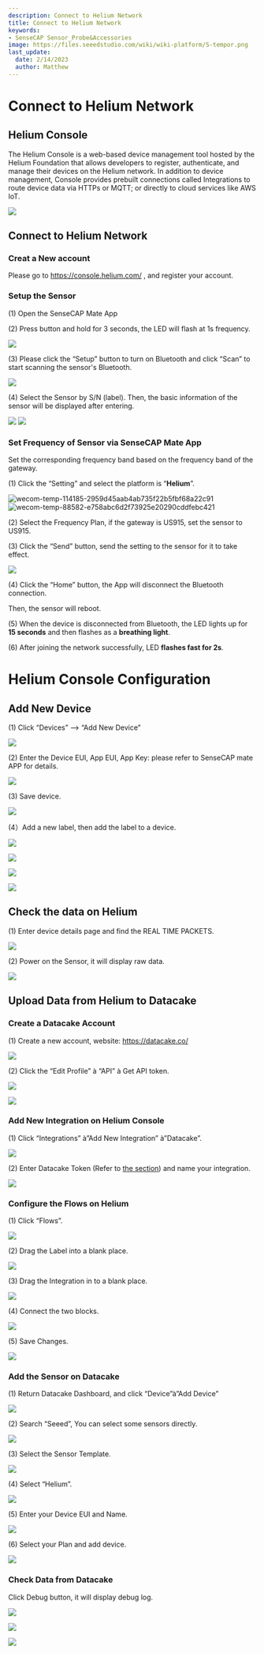 ```yaml
---
description: Connect to Helium Network
title: Connect to Helium Network
keywords:
- SenseCAP Sensor_Probe&Accessories
image: https://files.seeedstudio.com/wiki/wiki-platform/S-tempor.png
last_update:
  date: 2/14/2023
  author: Matthew
---
```


# Connect to Helium Network
 
## Helium Console

The Helium Console is a web-based device management tool hosted by the Helium Foundation that allows developers to register, authenticate, and manage their devices on the Helium network. In addition to device management, Console provides prebuilt connections called Integrations to route device data via HTTPs or MQTT; or directly to cloud services like AWS IoT.

![](https://files.seeedstudio.com/wiki/SenseCAPS210X/Helium_Network/003.png)


## Connect to Helium Network
### Creat a New account
Please go to <https://console.helium.com/>  , and register your account.
### Setup the Sensor
(1) Open the SenseCAP Mate App

(2) Press button and hold for 3 seconds, the LED will flash at 1s frequency.

![](https://files.seeedstudio.com/wiki/SenseCAPS210X/Helium_Network/004.png)

(3) Please click the “Setup” button to turn on Bluetooth and click “Scan” to start scanning the sensor's Bluetooth.

![](https://files.seeedstudio.com/wiki/SenseCAPS210X/Helium_Network/005.png)

(4) Select the Sensor by S/N (label). Then, the basic information of the sensor will be displayed after entering.

![](https://files.seeedstudio.com/wiki/SenseCAPS210X/Helium_Network/006.png)       ![](https://files.seeedstudio.com/wiki/SenseCAPS210X/Helium_Network/007.png)
### Set Frequency of Sensor via SenseCAP Mate App
Set the corresponding frequency band based on the frequency band of the gateway.

(1) Click the “Setting” and select the platform is “**Helium**”.

![wecom-temp-114185-2959d45aab4ab735f22b5fbf68a22c91](https://files.seeedstudio.com/wiki/SenseCAPS210X/Helium_Network/008.jpeg)     ![wecom-temp-88582-e758abc6d2f73925e20290cddfebc421](https://files.seeedstudio.com/wiki/SenseCAPS210X/Helium_Network/009.jpeg)

(2) Select the Frequency Plan, if the gateway is US915, set the sensor to US915.

(3) Click the “Send” button, send the setting to the sensor for it to take effect. 

![](https://files.seeedstudio.com/wiki/SenseCAPS210X/Helium_Network/010.png)

(4) Click the “Home” button, the App will disconnect the Bluetooth connection.

Then, the sensor will reboot.

(5) When the device is disconnected from Bluetooth, the LED lights up for **15 seconds** and then flashes as a **breathing light**.

(6) After joining the network successfully, LED **flashes fast for 2s**.

# Helium Console Configuration
## Add New Device
(1) Click “Devices” –> “Add New Device”

![](https://files.seeedstudio.com/wiki/SenseCAPS210X/Helium_Network/011.png)

(2) Enter the Device EUI, App EUI, App Key: please refer to SenseCAP mate APP for details.

![](https://files.seeedstudio.com/wiki/SenseCAPS210X/Helium_Network/012.png)

(3) Save device.

![](https://files.seeedstudio.com/wiki/SenseCAPS210X/Helium_Network/013.png)

(4）Add a new label, then add the label to a device. 

![](https://files.seeedstudio.com/wiki/SenseCAPS210X/Helium_Network/014.png)

![](https://files.seeedstudio.com/wiki/SenseCAPS210X/Helium_Network/015.png)

![](https://files.seeedstudio.com/wiki/SenseCAPS210X/Helium_Network/016.png)

![](https://files.seeedstudio.com/wiki/SenseCAPS210X/Helium_Network/017.png)




## Check the data on Helium
(1) Enter device details page and find the REAL TIME PACKETS.

![](https://files.seeedstudio.com/wiki/SenseCAPS210X/Helium_Network/018.png)

(2) Power on the Sensor, it will display raw data.

![](https://files.seeedstudio.com/wiki/SenseCAPS210X/Helium_Network/019.png)




## Upload Data from Helium to Datacake
### Create a Datacake Account
(1) Create a new account, website: <https://datacake.co/> 

![](https://files.seeedstudio.com/wiki/SenseCAPS210X/Helium_Network/020.png)

(2) Click the “Edit Profile” à “API” à Get API token.

![](https://files.seeedstudio.com/wiki/SenseCAPS210X/Helium_Network/021.png)

![](https://files.seeedstudio.com/wiki/SenseCAPS210X/Helium_Network/022.png)

### Add New Integration on Helium Console
(1) Click “Integrations” à”Add New Integration” à”Datacake”.

![](https://files.seeedstudio.com/wiki/SenseCAPS210X/Helium_Network/023.png)

(2) Enter Datacake Token (Refer to [the section](https://files.seeedstudio.com/wiki/SenseCAPS210X/Helium_Network/#_Create_a_Datacake)) and name your integration.

![](https://files.seeedstudio.com/wiki/SenseCAPS210X/Helium_Network/024.png)
### Configure the Flows on Helium
(1) Click “Flows”.

![](https://files.seeedstudio.com/wiki/SenseCAPS210X/Helium_Network/025.png)

(2) Drag the Label into a blank place. 

![](https://files.seeedstudio.com/wiki/SenseCAPS210X/Helium_Network/026.png)

(3) Drag the Integration in to a blank place.

![](https://files.seeedstudio.com/wiki/SenseCAPS210X/Helium_Network/027.png)

(4) Connect the two blocks.

![](https://files.seeedstudio.com/wiki/SenseCAPS210X/Helium_Network/028.png)

(5) Save Changes.

![](https://files.seeedstudio.com/wiki/SenseCAPS210X/Helium_Network/029.png)
### Add the Sensor on Datacake
(1) Return Datacake Dashboard, and click “Device”à”Add Device”

![](https://files.seeedstudio.com/wiki/SenseCAPS210X/Helium_Network/030.png)

(2) Search “Seeed”, You can select some sensors directly.

![](https://files.seeedstudio.com/wiki/SenseCAPS210X/Helium_Network/031.png)

(3) Select the Sensor Template.

![](https://files.seeedstudio.com/wiki/SenseCAPS210X/Helium_Network/032.png)

(4) Select “Helium”.

![](https://files.seeedstudio.com/wiki/SenseCAPS210X/Helium_Network/033.png)

(5) Enter your Device EUI and Name.

![](https://files.seeedstudio.com/wiki/SenseCAPS210X/Helium_Network/034.png)

(6) Select your Plan and add device.

![](https://files.seeedstudio.com/wiki/SenseCAPS210X/Helium_Network/035.png)


### Check Data from Datacake
Click Debug button, it will display debug log.

![](https://files.seeedstudio.com/wiki/SenseCAPS210X/Helium_Network/036.png)

![](https://files.seeedstudio.com/wiki/SenseCAPS210X/Helium_Network/037.png)

![](https://files.seeedstudio.com/wiki/SenseCAPS210X/Helium_Network/038.png)



